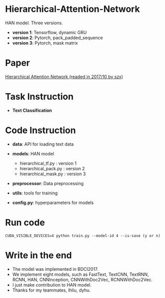 # Hierarchical-Attention-Network
HAN model. Three versions.
- **version 1**:  Tensorflow, dynamic GRU
- **version 2**:  Pytorch, pack_padded_sequence
- **version 3**:  Pytorch, mask matrix
# Paper
[Hierarchical Attention Network (readed in 2017/10 by szx)](http://www.aclweb.org/anthology/N16-1174)
# Task Instruction
- **Text Classification**
# Code Instruction
- **data**:  API for loading text data

- **models**:  HAN model

  - hierarchical_tf.py : version 1
  - hierarchical_pack.py : version 2
  - hierarchical_mask.py : version 3
  
- **preprocessor**:  Data preprocessing

- **utils**:  tools for training

- **config.py**:  hyperparameters for models
# Run code
```
CUDA_VISIBLE_DEVICES=X python train.py --model-id 4 --is-save (y or n)
```
# Write in the end
- The model was implemented in BDCI2017.
- We implement eight models, such as FastText, TextCNN, TextRNN, RCNN, HAN, CNNInception, CNNWithDoc2Vec, RCNNWithDoc2Vec.
- I just make contribution to HAN model.
- Thanks for my teammates, lhliu, dyhu.
